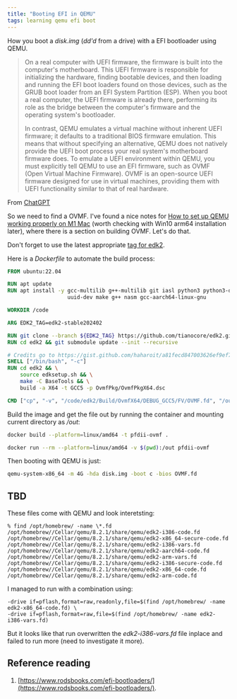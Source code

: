 ```yaml
---
title: "Booting EFI in QEMU"
tags: learning qemu efi boot
---
```


How you boot a *disk.img* (*dd'd* from a drive) with a EFI bootloader using QEMU.

> On a real computer with UEFI firmware, the firmware is built into the computer's motherboard. This UEFI firmware is responsible for initializing the hardware, finding bootable devices, and then loading and running the EFI boot loaders found on those devices, such as the GRUB boot loader from an EFI System Partition (ESP). When you boot a real computer, the UEFI firmware is already there, performing its role as the bridge between the computer's firmware and the operating system's bootloader.
>
> In contrast, QEMU emulates a virtual machine without inherent UEFI firmware; it defaults to a traditional BIOS firmware emulation. This means that without specifying an alternative, QEMU does not natively provide the UEFI boot process your real system's motherboard firmware does. To emulate a UEFI environment within QEMU, you must explicitly tell QEMU to use an EFI firmware, such as OVMF (Open Virtual Machine Firmware). OVMF is an open-source UEFI firmware designed for use in virtual machines, providing them with UEFI functionality similar to that of real hardware.

From [ChatGPT](https://chat.openai.com/share/c5f31786-2847-4079-9d27-b0e8cf05cf69)

So we need to find a OVMF. I've found a nice notes for [How to set up QEMU working properly on M1 Mac](https://gist.github.com/haharoit/a81fecd847003626ef9ef700e4901d15) (worth checking with
Win10 arm64 installation later), where there is a section on building OVMF. Let's do that.

Don't forget to use the latest appropriate [tag for edk2](https://github.com/tianocore/edk2/tags).

Here is a *Dockerfile* to automate the build process:

```dockerfile
FROM ubuntu:22.04

RUN apt update
RUN apt install -y gcc-multilib g++-multilib git iasl python3 python3-distutils \
                   uuid-dev make g++ nasm gcc-aarch64-linux-gnu

WORKDIR /code

ARG EDK2_TAG=edk2-stable202402

RUN git clone --branch ${EDK2_TAG} https://github.com/tianocore/edk2.git
RUN cd edk2 && git submodule update --init --recursive

# Credits go to https://gist.github.com/haharoit/a81fecd847003626ef9ef700e4901d15
SHELL ["/bin/bash", "-c"]
RUN cd edk2 && \
    source edksetup.sh && \
    make -C BaseTools && \
    build -a X64 -t GCC5 -p OvmfPkg/OvmfPkgX64.dsc

CMD ["cp", "-v", "/code/edk2/Build/OvmfX64/DEBUG_GCC5/FV/OVMF.fd", "/out"]
```

Build the image and get the file out by running the container and mounting current directory as */out*:

```bash
docker build --platform=linux/amd64 -t pfdii-ovmf .

docker run --rm --platform=linux/amd64 -v $(pwd):/out pfdii-ovmf
```

Then booting with QEMU is just:

```bash
qemu-system-x86_64 -m 4G -hda disk.img -boot c -bios OVMF.fd
```

## TBD

These files come with QEMU and look interetsting:

```shell
% find /opt/homebrew/ -name \*.fd
/opt/homebrew//Cellar/qemu/8.2.1/share/qemu/edk2-i386-code.fd
/opt/homebrew//Cellar/qemu/8.2.1/share/qemu/edk2-x86_64-secure-code.fd
/opt/homebrew//Cellar/qemu/8.2.1/share/qemu/edk2-i386-vars.fd
/opt/homebrew//Cellar/qemu/8.2.1/share/qemu/edk2-aarch64-code.fd
/opt/homebrew//Cellar/qemu/8.2.1/share/qemu/edk2-arm-vars.fd
/opt/homebrew//Cellar/qemu/8.2.1/share/qemu/edk2-i386-secure-code.fd
/opt/homebrew//Cellar/qemu/8.2.1/share/qemu/edk2-x86_64-code.fd
/opt/homebrew//Cellar/qemu/8.2.1/share/qemu/edk2-arm-code.fd
```

I managed to run with a combination using:

```
-drive if=pflash,format=raw,readonly,file=$(find /opt/homebrew/ -name edk2-x86_64-code.fd) \
-drive if=pflash,format=raw,file=$(find /opt/homebrew/ -name edk2-i386-vars.fd)
```

But it looks like that run overwritten the *edk2-i386-vars.fd* file inplace and failed to run more (need to investigate it more).


## Reference reading

1. [https://www.rodsbooks.com/efi-bootloaders/](https://www.rodsbooks.com/efi-bootloaders/).
